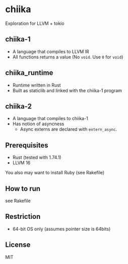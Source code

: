 # chiika

Exploration for LLVM + tokio

## chiika-1

- A language that compiles to LLVM IR
- All functions returns a value (No `void`. Use `0` for `void`)

## chiika_runtime

- Runtime written in Rust
- Built as staticlib and linked with the chiika-1 program

## chiika-2

- A language that compiles to chiika-1
- Has notion of asyncness
  - Async externs are declared with `extern_async`.

## Prerequisites

- Rust (tested with 1.74.1)
- LLVM 16

You also may want to install Ruby (see Rakefile)

## How to run

see Rakefile

## Restriction 

- 64-bit OS only (assumes pointer size is 64bits)

## License

MIT
